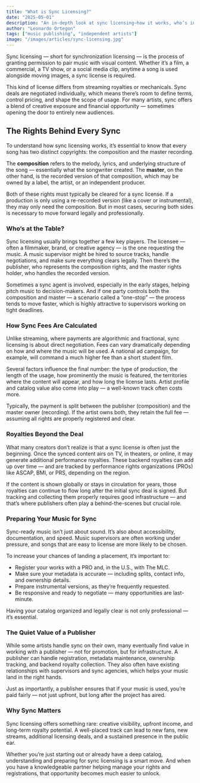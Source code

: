 ```yaml
---
title: "What is Sync Licensing?"
date: "2025-05-01"
description: "An in-depth look at sync licensing—how it works, who’s involved, and how artists and publishers get paid when music is used in visual media."
author: "Leonardo Ortegon"
tags: ["music publishing", "independent artists"]
image: "/images/articles/sync-licensing.jpg"
---
```


Sync licensing — short for synchronization licensing — is the process of granting permission to pair music with visual content. Whether it’s a film, a commercial, a TV show, or a social media clip, anytime a song is used alongside moving images, a sync license is required. 

This kind of license differs from streaming royalties or mechanicals. Sync deals are negotiated individually, which means there’s room to define terms, control pricing, and shape the scope of usage. For many artists, sync offers a blend of creative exposure and financial opportunity — sometimes opening the door to entirely new audiences.

## The Rights Behind Every Sync

To understand how sync licensing works, it’s essential to know that every song has two distinct copyrights: the composition and the master recording.

The **composition** refers to the melody, lyrics, and underlying structure of the song — essentially what the songwriter created. The **master**, on the other hand, is the recorded version of that composition, which may be owned by a label, the artist, or an independent producer.

Both of these rights must typically be cleared for a sync license. If a production is only using a re-recorded version (like a cover or instrumental), they may only need the composition. But in most cases, securing both sides is necessary to move forward legally and professionally.

### Who’s at the Table?

Sync licensing usually brings together a few key players. The licensee — often a filmmaker, brand, or creative agency — is the one requesting the music. A music supervisor might be hired to source tracks, handle negotiations, and make sure everything clears legally. Then there’s the publisher, who represents the composition rights, and the master rights holder, who handles the recorded version.

Sometimes a sync agent is involved, especially in the early stages, helping pitch music to decision-makers. And if one party controls both the composition and master — a scenario called a “one-stop” — the process tends to move faster, which is highly attractive to supervisors working on tight deadlines.

### How Sync Fees Are Calculated

Unlike streaming, where payments are algorithmic and fractional, sync licensing is about direct negotiation. Fees can vary dramatically depending on how and where the music will be used. A national ad campaign, for example, will command a much higher fee than a short student film.

Several factors influence the final number: the type of production, the length of the usage, how prominently the music is featured, the territories where the content will appear, and how long the license lasts. Artist profile and catalog value also come into play — a well-known track often costs more.

Typically, the payment is split between the publisher (composition) and the master owner (recording). If the artist owns both, they retain the full fee — assuming all rights are properly registered and clear.

### Royalties Beyond the Deal

What many creators don’t realize is that a sync license is often just the beginning. Once the synced content airs on TV, in theaters, or online, it may generate additional performance royalties. These backend royalties can add up over time — and are tracked by performance rights organizations (PROs) like ASCAP, BMI, or PRS, depending on the region.

If the content is shown globally or stays in circulation for years, those royalties can continue to flow long after the initial sync deal is signed. But tracking and collecting them properly requires good infrastructure — and that’s where publishers often play a behind-the-scenes but crucial role.

### Preparing Your Music for Sync

Sync-ready music isn’t just about sound. It’s also about accessibility, documentation, and speed. Music supervisors are often working under pressure, and songs that are easy to license are more likely to be chosen.

To increase your chances of landing a placement, it’s important to:
- Register your works with a PRO and, in the U.S., with The MLC.
- Make sure your metadata is accurate — including splits, contact info, and ownership details.
- Prepare instrumental versions, as they’re frequently requested.
- Be responsive and ready to negotiate — many opportunities are last-minute.

Having your catalog organized and legally clear is not only professional — it’s essential.

### The Quiet Value of a Publisher

While some artists handle sync on their own, many eventually find value in working with a publisher — not for promotion, but for infrastructure. A publisher can handle registration, metadata maintenance, ownership tracking, and backend royalty collection. They also often have existing relationships with supervisors and sync agencies, which helps your music land in the right hands.

Just as importantly, a publisher ensures that if your music is used, you’re paid fairly — not just upfront, but long after the project has aired.

### Why Sync Matters

Sync licensing offers something rare: creative visibility, upfront income, and long-term royalty potential. A well-placed track can lead to new fans, new streams, additional licensing deals, and a sustained presence in the public ear.

Whether you’re just starting out or already have a deep catalog, understanding and preparing for sync licensing is a smart move. And when you have a knowledgeable partner helping manage your rights and registrations, that opportunity becomes much easier to unlock.
